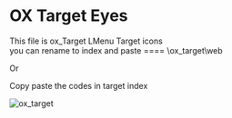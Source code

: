 # OX Target Eyes
This file is  ox_Target  LMenu Target  icons  
you can rename to index and paste ====  \ox_target\web

Or 

Copy paste the codes in target index


![ox_target](https://user-images.githubusercontent.com/69119616/230710334-787b90d6-49a4-4667-9b32-677721c0bdf5.gif)
